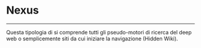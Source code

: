 # Nexus
---
Questa tipologia di si comprende tutti gli pseudo-motori di ricerca del deep web o semplicemente siti da cui iniziare la navigazione (Hidden Wiki).
